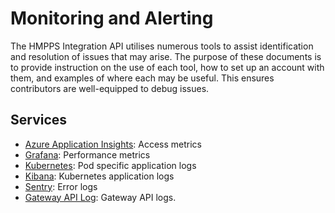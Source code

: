 # Monitoring and Alerting
The HMPPS Integration API utilises numerous tools to assist identification and resolution of issues that may arise. The 
purpose of these documents is to provide instruction on the use of each tool, how to set up an account with them, and 
examples of where each may be useful. This ensures contributors are well-equipped to debug issues.

## Services
- [Azure Application Insights](azure-application-insights.md): Access metrics
- [Grafana](grafana.md): Performance metrics
- [Kubernetes](kubernetes.md): Pod specific application logs
- [Kibana](kibana.md): Kubernetes application logs
- [Sentry](sentry.md): Error logs
- [Gateway API Log](gateway-api-log.md): Gateway API logs.

